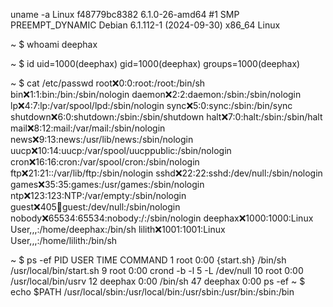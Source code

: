 uname -a
Linux f48779bc8382 6.1.0-26-amd64 #1 SMP PREEMPT_DYNAMIC Debian 6.1.112-1 (2024-09-30) x86_64 Linux

~ $ whoami
deephax

~ $ id
uid=1000(deephax) gid=1000(deephax) groups=1000(deephax)

~ $ cat /etc/passwd
root:x:0:0:root:/root:/bin/sh
bin:x:1:1:bin:/bin:/sbin/nologin
daemon:x:2:2:daemon:/sbin:/sbin/nologin
lp:x:4:7:lp:/var/spool/lpd:/sbin/nologin
sync:x:5:0:sync:/sbin:/bin/sync
shutdown:x:6:0:shutdown:/sbin:/sbin/shutdown
halt:x:7:0:halt:/sbin:/sbin/halt
mail:x:8:12:mail:/var/mail:/sbin/nologin
news:x:9:13:news:/usr/lib/news:/sbin/nologin
uucp:x:10:14:uucp:/var/spool/uucppublic:/sbin/nologin
cron:x:16:16:cron:/var/spool/cron:/sbin/nologin
ftp:x:21:21::/var/lib/ftp:/sbin/nologin
sshd:x:22:22:sshd:/dev/null:/sbin/nologin
games:x:35:35:games:/usr/games:/sbin/nologin
ntp:x:123:123:NTP:/var/empty:/sbin/nologin
guest:x:405:100:guest:/dev/null:/sbin/nologin
nobody:x:65534:65534:nobody:/:/sbin/nologin
deephax:x:1000:1000:Linux User,,,:/home/deephax:/bin/sh
lilith:x:1001:1001:Linux User,,,:/home/lilith:/bin/sh

~ $ ps -ef
PID   USER     TIME  COMMAND
    1 root      0:00 {start.sh} /bin/sh /usr/local/bin/start.sh
    9 root      0:00 crond -b -l 5 -L /dev/null
   10 root      0:00 /usr/local/bin/usrv
   12 deephax   0:00 /bin/sh
   47 deephax   0:00 ps -ef
~ $ echo $PATH
/usr/local/sbin:/usr/local/bin:/usr/sbin:/usr/bin:/sbin:/bin